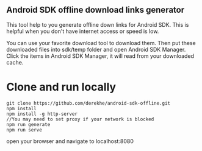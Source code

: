 Android SDK offline download links generator
--------------------------------------------
This tool help to you generate offline down links for Android SDK. This is helpful when you don't have internet access or speed is low.

You can use your favorite download tool to download them. Then put these downloaded files into sdk/temp folder and open Android SDK Manager. Click the items in Android SDK Manager, it will read from your downloaded cache.

# Clone and run locally

```
git clone https://github.com/derekhe/android-sdk-offline.git
npm install
npm install -g http-server
//You may need to set proxy if your network is blocked
npm run generate
npm run serve
```

open your browser and navigate to localhost:8080